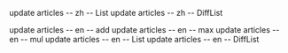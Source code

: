 update articles -- zh -- List
update articles -- zh -- DiffList

update articles -- en -- add
update articles -- en -- max
update articles -- en -- mul
update articles -- en -- List
update articles -- en -- DiffList
